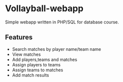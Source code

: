 # Vollayball-webapp

Simple webapp written in PHP/SQL for database course.

## Features
  * Search matches by player name/team name
  * View matches
  * Add players,teams and matches
  * Assign players to teams
  * Assign teams to matches
  * Add match results
